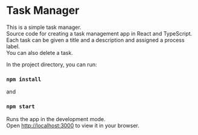 <h1>Task Manager</h1>

<p>
    This is a simple task manager. <br/>
    Source code for creating a task management app in React and TypeScript.</br>
    Each task can be given a title and a description and assigned a process label.</br>
    You can also delete a task.

</p>

In the project directory, you can run:

### `npm install`
and
### `npm start`

Runs the app in the development mode.\
Open [http://localhost:3000](http://localhost:3000) to view it in your browser.